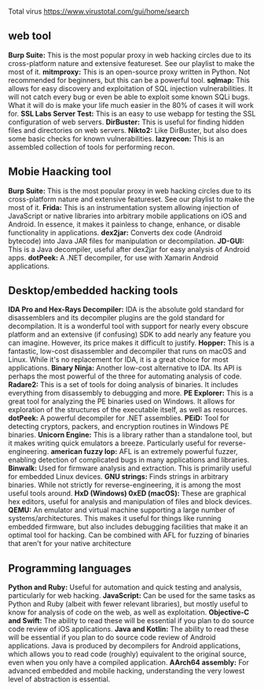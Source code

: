 Total virus
https://www.virustotal.com/gui/home/search


## web tool

   **Burp Suite:** This is the most popular proxy in web hacking circles due to its cross-platform nature and extensive featureset. See       our playlist to make the most of it.
    **mitmproxy:** This is an open-source proxy written in Python. Not recommended for beginners, but this can be a powerful tool.
    **sqlmap:** This allows for easy discovery and exploitation of SQL injection vulnerabilities. It will not catch every bug or even
    be able to exploit some known SQLi bugs. What it will do is make your life much easier in the 80% of cases it will work for.
    **SSL Labs Server Test:** This is an easy to use webapp for testing the SSL configuration of web servers.
    **DirBuster:** This is useful for finding hidden files and directories on web servers.
    **Nikto2:** Like DirBuster, but also does some basic checks for known vulnerabilities.
    **lazyrecon:** This is an assembled collection of tools for performing recon.

## Mobie Haacking tool

**Burp Suite:** This is the most popular proxy in web hacking circles due to its cross-platform nature and extensive featureset. See our playlist to make the most of it.
**Frida:** This is an instrumentation system allowing injection of JavaScript or native libraries into arbitrary mobile applications on iOS and Android. In essence, it makes it painless to change, enhance, or disable functionality in applications.
**dex2jar:** Converts dex code (Android bytecode) into Java JAR files for manipulation or decompilation.
**JD-GUI:** This is a Java decompiler, useful after dex2jar for easy analysis of Android apps.
**dotPeek:** A .NET decompiler, for use with Xamarin Android applications.

## Desktop/embedded hacking tools

**IDA Pro and Hex-Rays Decompiler:** IDA is the absolute gold standard for disassemblers and its decompiler plugins are the gold standard for decompilation. It is a wonderful tool with support for nearly every obscure platform and an extensive (if confusing) SDK to add nearly any feature you can imagine. However, its price makes it difficult to justify.
**Hopper:** This is a fantastic, low-cost disassembler and decompiler that runs on macOS and Linux. While it's no replacement for IDA, it is a great choice for most applications.
**Binary Ninja:** Another low-cost alternative to IDA. Its API is perhaps the most powerful of the three for automating analysis of code.
**Radare2:** This is a set of tools for doing analysis of binaries. It includes everything from disassembly to debugging and more.
**PE Explorer:** This is a great tool for analyzing the PE binaries used on Windows. It allows for exploration of the structures of the executable itself, as well as resources.
**dotPeek:** A powerful decompiler for .NET assemblies.
**PEiD:** Tool for detecting cryptors, packers, and encryption routines in Windows PE binaries.
**Unicorn Engine:** This is a library rather than a standalone tool, but it makes writing quick emulators a breeze. Particularly useful for reverse-engineering.
**american fuzzy lop:** AFL is an extremely powerful fuzzer, enabling detection of complicated bugs in many applications and libraries.
**Binwalk:** Used for firmware analysis and extraction. This is primarily useful for embedded Linux devices.
**GNU strings:** Finds strings in arbitrary binaries. While not strictly for reverse-engineering, it is among the most useful tools around.
**HxD (Windows) 0xED (macOS):** These are graphical hex editors, useful for analysis and manipulation of files and block devices.
**QEMU:** An emulator and virtual machine supporting a large number of systems/architectures. This makes it useful for things like running embedded firmware, but also includes debugging facilities that make it an optimal tool for hacking. Can be combined with AFL for fuzzing of binaries that aren't for your native architecture


## Programming languages
**Python and Ruby:** Useful for automation and quick testing and analysis, particularly for web hacking.
**JavaScript:** Can be used for the same tasks as Python and Ruby (albeit with fewer relevant libraries), but mostly useful to know for analysis of code on the web, as well as exploitation.
**Objective-C and Swift:** The ability to read these will be essential if you plan to do source code review of iOS applications.
**Java and Kotlin:** The ability to read these will be essential if you plan to do source code review of Android applications. Java is produced by decompilers for Android applications, which allows you to read code (roughly) equivalent to the original source, even when you only have a compiled application.
**AArch64 assembly:** For advanced embedded and mobile hacking, understanding the very lowest level of abstraction is essential.
